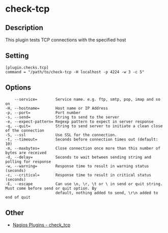 # check-tcp

## Description

This plugin tests TCP connections with the specified host

## Setting

```
[plugin.checks.tcp]
command = "/path/to/check-tcp -H localhost -p 4224 -w 3 -c 5"
```

## Options

```
    --service=        Service name. e.g. ftp, smtp, pop, imap and so on
-H, --hostname=       Host name or IP Address
-p, --port=           Port number
-s, --send=           String to send to the server
-e, --expect-pattern= Regexp pattern to expect in server response
-q, --quit=           String to send server to initiate a clean close of the connection
-S, --ssl             Use SSL for the connection.
-t, --timeout=        Seconds before connection times out (default: 10)
-m, --maxbytes=       Close connection once more than this number of bytes are received
-d, --delay=          Seconds to wait between sending string and polling for response
-w, --warning=        Response time to result in warning status (seconds)
-c, --critical=       Response time to result in critical status (seconds)
-E, --escape          Can use \n, \r, \t or \ in send or quit string. Must come before send or quit option. By
                      default, nothing added to send, \r\n added to end of quit
```

## Other

* [Nagios Plugins - check_tcp](https://www.monitoring-plugins.org/doc/man/check_tcp.html)
